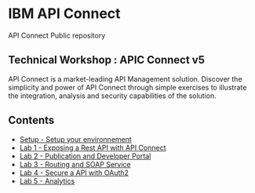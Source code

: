 # IBM API Connect
API Connect Public repository


## Technical Workshop : APIC Connect v5

API Connect is a market-leading API Management solution. Discover the simplicity and power of API Connect through simple exercises to illustrate the integration, analysis and security capabilities of the solution.

## Contents

+ [Setup - Setup your environnement](./labs/envSetup.md)
+ [Lab 1 - Exposing a Rest API with API Connect](./labs/lab01.md)
+ [Lab 2 - Publication and Developer Portal](./labs/lab02.md)
+ [Lab 3 - Routing and SOAP Service](./labs/lab03.md)
+ [Lab 4 - Secure a API with OAuth2](./labs/lab04.md)
+ [Lab 5 - Analytics](./labs/lab05.md)

